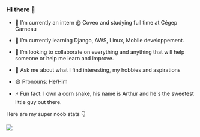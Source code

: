 ### Hi there 👋

- 🔭 I’m currently an intern @ Coveo and studying full time at Cégep Garneau


- 🌱 I’m currently learning Django, AWS, Linux, Mobile developpement.  


- 👯 I’m looking to collaborate on everything and anything that will help someone or help me learn and improve.


- 💬 Ask me about what I find interesting, my hobbies and aspirations


- 😄 Pronouns: He/Him


- ⚡ Fun fact: I own a corn snake, his name is Arthur and he's the sweetest little guy out there. 

Here are my super noob stats :point_down:

<img src="https://github-readme-stats.vercel.app/api?username=willyamacaroni&&show_icons=true&title_color=ffffff&icon_color=bb2acf&text_color=daf7dc&bg_color=151515">

